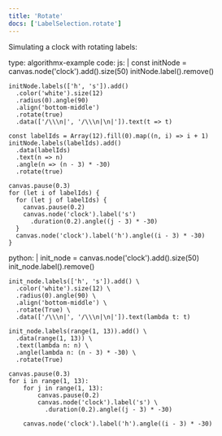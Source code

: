 ```yaml
---
title: 'Rotate'
docs: ['LabelSelection.rotate']
---
```


Simulating a clock with rotating labels:

<data type='yaml'>
type: algorithmx-example
code:
  js: |
    const initNode = canvas.node('clock').add().size(50)
    initNode.label().remove()
    
    initNode.labels(['h', 's']).add()
      .color('white').size(12)
      .radius(0).angle(90)
      .align('bottom-middle')
      .rotate(true)
      .data(['/\\\n|', '/\\\n|\n|']).text(t => t)
    
    const labelIds = Array(12).fill(0).map((n, i) => i + 1)
    initNode.labels(labelIds).add()
      .data(labelIds)
      .text(n => n)
      .angle(n => (n - 3) * -30)
      .rotate(true)
    
    canvas.pause(0.3)
    for (let i of labelIds) {
      for (let j of labelIds) {
        canvas.pause(0.2)
        canvas.node('clock').label('s')
          .duration(0.2).angle((j - 3) * -30)
      }
      canvas.node('clock').label('h').angle((i - 3) * -30)
    }
  python: |
    init_node = canvas.node('clock').add().size(50)
    init_node.label().remove()
    
    init_node.labels(['h', 's']).add() \
      .color('white').size(12) \
      .radius(0).angle(90) \
      .align('bottom-middle') \
      .rotate(True) \
      .data(['/\\\n|', '/\\\n|\n|']).text(lambda t: t)
    
    init_node.labels(range(1, 13)).add() \
      .data(range(1, 13)) \
      .text(lambda n: n) \
      .angle(lambda n: (n - 3) * -30) \
      .rotate(True)
    
    canvas.pause(0.3)
    for i in range(1, 13):
        for j in range(1, 13):
            canvas.pause(0.2)
            canvas.node('clock').label('s') \
              .duration(0.2).angle((j - 3) * -30)
        
        canvas.node('clock').label('h').angle((i - 3) * -30)
</data>
